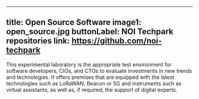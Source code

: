 
---
title: Open Source Software
image1: open_source.jpg
buttonLabel: NOI Techpark repositories
link: https://github.com/noi-techpark
---

This experimental laboratory is the appropriate test environment for software developers, CIOs, and CTOs to evaluate investments in new trends and technologies. It offers premises that are equipped with the latest technologies such as LoRaWAN, Beacon or 5G and instruments such as virtual assistants, as well as, if required, the support of digital experts.
